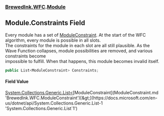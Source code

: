 ### [BrewedInk.WFC](BrewedInk_WFC.md 'BrewedInk.WFC').[Module](Module.md 'BrewedInk.WFC.Module')
## Module.Constraints Field
Every module has a set of [ModuleConstraint](ModuleConstraint.md 'BrewedInk.WFC.ModuleConstraint'). At the start of the WFC algorithm, every module is possible in all slots.  
The constraints for the module in each slot are all still plausible. As the Wave Function collapses, module possibilities are removed, and various constraints become  
impossible to fulfill. When that happens, this module becomes invalid itself.   
```csharp
public List<ModuleConstraint> Constraints;
```
#### Field Value
[System.Collections.Generic.List&lt;](https://docs.microsoft.com/en-us/dotnet/api/System.Collections.Generic.List-1 'System.Collections.Generic.List`1')[ModuleConstraint](ModuleConstraint.md 'BrewedInk.WFC.ModuleConstraint')[&gt;](https://docs.microsoft.com/en-us/dotnet/api/System.Collections.Generic.List-1 'System.Collections.Generic.List`1')

